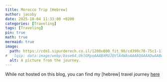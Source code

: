 ```yaml
---
title: Morocco Trip [Hebrew]
author: jacoby
date: 2025-10-04 11:33:00 +0200
categories: [Traveling]
tags: [Traveling]
pin: true
math: true
mermaid: true
image:
  path: https://cdn1.sipurderech.co.il/1200x800_fit_90/cd390c70-75c1-11ee-8eb0-49ce5a5f6dea.jpeg
#   lqip: data:image/webp;base64,UklGRpoAAABXRUJQVlA4WAoAAAAQAAAADwAABwAAQUxQSDIAAAARL0AmbZurmr57yyIiqE8oiG0bejIYEQTgqiDA9vqnsUSI6H+oAERp2HZ65qP/VIAWAFZQOCBCAAAA8AEAnQEqEAAIAAVAfCWkAALp8sF8rgRgAP7o9FDvMCkMde9PK7euH5M1m6VWoDXf2FkP3BqV0ZYbO6NA/VFIAAAA
  alt: A picture from the journey.
---
```


While not hosted on this blog, you can find my \[hebrew\] travel journey [here](https://www.sipurderech.co.il/%D7%9E%D7%A8%D7%95%D7%A7%D7%95/%D7%9E%D7%A1%D7%A2-%D7%98%D7%A8%D7%9E%D7%A4%D7%99%D7%9D-%D7%9E%D7%9E%D7%A8%D7%A7%D7%A9-%D7%9C%D7%A1%D7%94%D7%A8%D7%94)